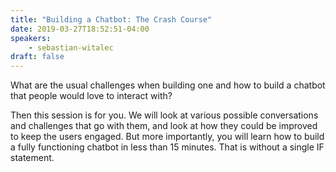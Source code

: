 ```yaml
---
title: "Building a Chatbot: The Crash Course"
date: 2019-03-27T18:52:51-04:00
speakers:
    - sebastian-witalec
draft: false
---
```


What are the usual challenges when building one and how to build a chatbot that people would love to interact with?

Then this session is for you. We will look at various possible conversations and challenges that go with them, and look at how they could be improved to keep the users engaged. But more importantly, you will learn how to build a fully functioning chatbot in less than 15 minutes. That is without a single IF statement.